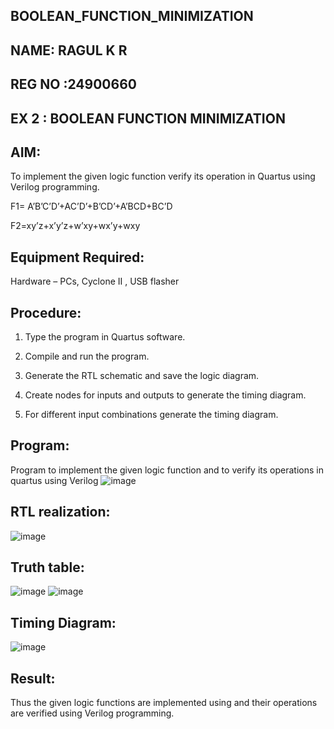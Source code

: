 ## BOOLEAN_FUNCTION_MINIMIZATION

## NAME: RAGUL K R
## REG NO :24900660
## EX 2 : BOOLEAN FUNCTION MINIMIZATION 

## AIM:

To implement the given logic function verify its operation in Quartus using Verilog programming.

F1= A’B’C’D’+AC’D’+B’CD’+A’BCD+BC’D 

F2=xy’z+x’y’z+w’xy+wx’y+wxy

## Equipment Required:

Hardware – PCs, Cyclone II , USB flasher

## Procedure:

1.	Type the program in Quartus software.

2.	Compile and run the program.

3.	Generate the RTL schematic and save the logic diagram.

4.	Create nodes for inputs and outputs to generate the timing diagram.

5.	For different input combinations generate the timing diagram.


## Program:
 Program to implement the given logic function and to verify its operations in quartus using Verilog
 ![image](https://github.com/user-attachments/assets/c2cd0447-a958-488f-8ec9-470a4f95e63e)





## RTL realization:
![image](https://github.com/user-attachments/assets/41eeea18-a1f3-400a-8ce4-89b69d4ae906)

## Truth table:
![image](https://github.com/user-attachments/assets/6c4824e6-cf6a-42cd-9df2-c2bc3c6e6697)
![image](https://github.com/user-attachments/assets/b020831c-ae4b-4706-8299-38920920edcc)

## Timing Diagram:
![image](https://github.com/user-attachments/assets/c6ea9168-fdc7-4663-9495-fae80a7ba7be)

## Result:

Thus the given logic functions are implemented using and their operations are verified using Verilog programming.

